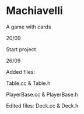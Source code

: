 # Machiavelli
A game with cards

20/09

Start project

26/09

Added files:

  Table.cc & Table.h
  
  PlayerBase.cc & PlayerBase.h
  
Edited files:
  Deck.cc & Deck.h

